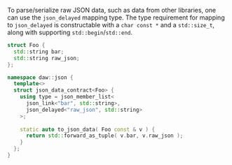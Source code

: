 To parse/serialize raw JSON data, such as data from other libraries, one can use the `json_delayed` mapping type. The type requirement for mapping to `json_delayed` is constructable with a `char const *` and a `std::size_t`, along with supporting `std::begin`/`std::end`.

```c++
struct Foo {
  std::string bar;
  std::string raw_json;
};

namespace daw::json {
  template<>
  struct json_data_contract<Foo> {
    using type = json_member_list<
      json_link<"bar", std::string>, 
      json_delayed<"raw_json", std::string>
    >;
  
    static auto to_json_data( Foo const & v ) {
      return std::forward_as_tuple( v.bar, v.raw_json );
    }
  };
}
```
